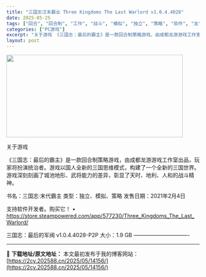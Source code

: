 ```yaml
---
title: "三国志汉末霸业 Three Kingdoms The Last Warlord v1.0.4.4028"
date: 2025-05-25
tags: ["回合", "回合制", "工作", "战斗", "模拟", "独立", "策略", "软件", "龙"]
categories: ["PC游戏"]
excerpt: "关于游戏 《三国志：最后的霸主》是一款回合制策略游戏，由成都龙游游戏工作室出品，玩家将扮演统治者。游戏以国人全新的三国思维模式，构建了一个全新的三国世界。游戏深刻刻画了城池地形、武将能力的差异，彰显了天时、地利、人和的战斗精神。 书名：三国志·末代霸主 类型：独立、模拟、策略 发售日期：2021年2&hellip;"
layout: post
---
```


<img src="https://2cy.202588.cn/wp-content/uploads/2025/05/2025052514544457.webp" alt="" width="460" height="215" class="aligncenter size-full wp-image-14163" />

关于游戏

《三国志：最后的霸主》是一款回合制策略游戏，由成都龙游游戏工作室出品，玩家将扮演统治者。游戏以国人全新的三国思维模式，构建了一个全新的三国世界。游戏深刻刻画了城池地形、武将能力的差异，彰显了天时、地利、人和的战斗精神。

书名：三国志·末代霸主
类型：独立、模拟、策略
发售日期：2021年2月4日

支持软件开发者。购买它！
• https://store.steampowered.com/app/577230/Three_Kingdoms_The_Last_Warlord/

三国志：最后的军阀 v1.0.4.4028-P2P
大小：1.9 GB
——————————- 

---
📖 **下载地址/原文地址：** 本文最初发布于我的博客网站：[https://2cy.202588.cn/2025/05/14156/](https://2cy.202588.cn/2025/05/14156/)
